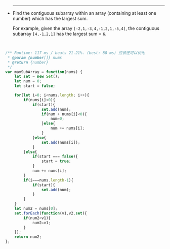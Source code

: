 
 * ------

   Find the contiguous subarray within an array (containing at least one number) which has the largest sum.

   For example, given the array `[-2,1,-3,4,-1,2,1,-5,4]`,
   the contiguous subarray `[4,-1,2,1]` has the largest sum = `6`.

   ​


```javascript
/** Runtime: 117 ms / beats 21.21%. (best: 88 ms) 应该还可以优化
 * @param {number[]} nums
 * @return {number}
 */
var maxSubArray = function(nums) {
	let set = new Set();
	let num = 0;
	let start = false;

	for(let i=0; i<nums.length; i++){
		if(nums[i]<0){
			if(start){
				set.add(num);
				if(num + nums[i]<0){
					num=0;
				}else{
					num += nums[i];
				}
			}else{
				set.add(nums[i]);
			}
		}else{
			if(start === false){
				start = true;
			}
			num += nums[i];
		}
		if(i===nums.length-1){
			if(start){
				set.add(num);
			}
		}
	}
	let num2 = nums[0];
	set.forEach(function(v1,v2,set){
		if(num2<v1){
			num2=v1;
		}
	});
	return num2;
};
```



